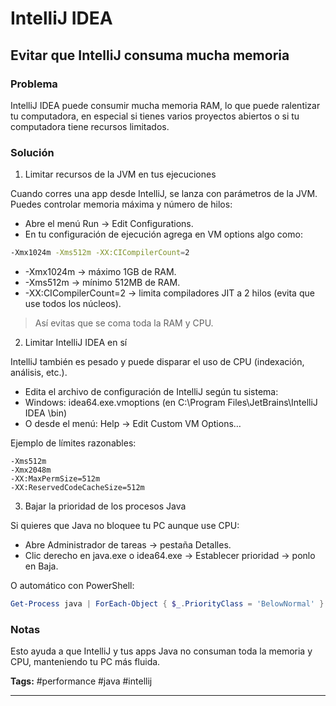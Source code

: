 # IntelliJ IDEA

## Evitar que IntelliJ consuma mucha memoria

### Problema

IntelliJ IDEA puede consumir mucha memoria RAM, lo que puede ralentizar tu computadora, en especial si tienes varios proyectos abiertos o si tu computadora tiene recursos limitados.

### Solución

1. Limitar recursos de la JVM en tus ejecuciones

Cuando corres una app desde IntelliJ, se lanza con parámetros de la JVM.
Puedes controlar memoria máxima y número de hilos:
	
  -	Abre el menú Run → Edit Configurations.
  -	En tu configuración de ejecución agrega en VM options algo como:

```bash
-Xmx1024m -Xms512m -XX:CICompilerCount=2
```

-	-Xmx1024m → máximo 1GB de RAM.
-	-Xms512m → mínimo 512MB de RAM.
-	-XX:CICompilerCount=2 → limita compiladores JIT a 2 hilos (evita que use todos los núcleos).

> Así evitas que se coma toda la RAM y CPU.

2. Limitar IntelliJ IDEA en sí

IntelliJ también es pesado y puede disparar el uso de CPU (indexación, análisis, etc.).

-	Edita el archivo de configuración de IntelliJ según tu sistema: 
-	Windows: idea64.exe.vmoptions (en C:\Program Files\JetBrains\IntelliJ IDEA <version>\bin\)
-	O desde el menú: Help → Edit Custom VM Options…

Ejemplo de límites razonables:

```
-Xms512m
-Xmx2048m
-XX:MaxPermSize=512m
-XX:ReservedCodeCacheSize=512m
```

3. Bajar la prioridad de los procesos Java

Si quieres que Java no bloquee tu PC aunque use CPU:

-	Abre Administrador de tareas → pestaña Detalles.
-	Clic derecho en java.exe o idea64.exe → Establecer prioridad → ponlo en Baja.

O automático con PowerShell:

```powershell
Get-Process java | ForEach-Object { $_.PriorityClass = 'BelowNormal' }
```

### Notas

Esto ayuda a que IntelliJ y tus apps Java no consuman toda la memoria y CPU, manteniendo tu PC más fluida.

**Tags:** #performance #java #intellij

---
